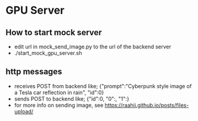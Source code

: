 # GPU Server
## How to start mock server
- edit url in mock_send_image.py to the url of the backend server
- ./start_mock_gpu_server.sh
## http messages
- receives POST from backend like; {"prompt":"Cyberpunk style image of a Tesla car reflection in rain", "id":0}
- sends POST to backend like; {"id":0, "0":<bytes of image>, "1":<bytes of image>}
- for more info on sending image, see https://raahii.github.io/posts/files-upload/